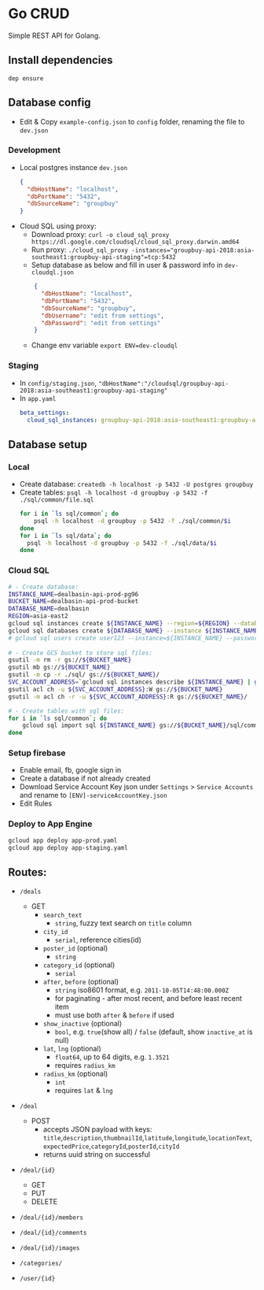 # Go CRUD 

Simple REST API for Golang.

## Install dependencies
```
dep ensure
```


## Database config
- Edit & Copy `example-config.json` to `config` folder, renaming the file to `dev.json` 

### Development
- Local postgres instance `dev.json`
    ```json
    { 
      "dbHostName": "localhost",
      "dbPortName": "5432",
      "dbSourceName": "groupbuy"
    }
    ```
- Cloud SQL using proxy:
    - Download proxy: `curl -o cloud_sql_proxy https://dl.google.com/cloudsql/cloud_sql_proxy.darwin.amd64` 
    - Run proxy: `./cloud_sql_proxy -instances="groupbuy-api-2018:asia-southeast1:groupbuy-api-staging"=tcp:5432`
    - Setup database as below and fill in user & password info in `dev-cloudql.json`
    ```json
        { 
          "dbHostName": "localhost",
          "dbPortName": "5432",
          "dbSourceName": "groupbuy",
          "dbUsername": "edit from settings",
          "dbPassword": "edit from settings"
        }
    ```
    - Change env variable `export ENV=dev-cloudql`

### Staging
- In `config/staging.json`, `"dbHostName":"/cloudsql/groupbuy-api-2018:asia-southeast1:groupbuy-api-staging"`
- In `app.yaml`
    ```yaml
    beta_settings:
      cloud_sql_instances: groupbuy-api-2018:asia-southeast1:groupbuy-api-staging
    ```


## Database setup

### Local
- Create database: `createdb -h localhost -p 5432 -U postgres groupbuy`
- Create tables: `psql -h localhost -d groupbuy -p 5432 -f ./sql/common/file.sql`
    ```bash
    for i in `ls sql/common`; do
        psql -h localhost -d groupbuy -p 5432 -f ./sql/common/$i
    done
    for i in `ls sql/data`; do
      psql -h localhost -d groupbuy -p 5432 -f ./sql/data/$i
    done
    ```
   
### Cloud SQL
```bash
# - Create database: 
INSTANCE_NAME=dealbasin-api-prod-pg96
BUCKET_NAME=dealbasin-api-prod-bucket
DATABASE_NAME=dealbasin
REGION=asia-east2
gcloud sql instances create ${INSTANCE_NAME} --region=${REGION} --database-version=POSTGRES_9_6 --tier=db-f1-micro
gcloud sql databases create ${DATABASE_NAME} --instance ${INSTANCE_NAME}
# gcloud sql users create user123 --instance=${INSTANCE_NAME} --password=pw123
 
# - Create GCS bucket to store sql files:
gsutil -m rm -r gs://${BUCKET_NAME}    
gsutil mb gs://${BUCKET_NAME}    
gsutil -m cp -r ./sql/ gs://${BUCKET_NAME}/
SVC_ACCOUNT_ADDRESS=`gcloud sql instances describe ${INSTANCE_NAME} | grep service | sed -e 's/.*: //'`
gsutil acl ch -u ${SVC_ACCOUNT_ADDRESS}:W gs://${BUCKET_NAME}
gsutil -m acl ch -r -u ${SVC_ACCOUNT_ADDRESS}:R gs://${BUCKET_NAME}/

# - Create tables with sql files:
for i in `ls sql/common`; do
    gcloud sql import sql ${INSTANCE_NAME} gs://${BUCKET_NAME}/sql/common/${i} --database=${DATABASE_NAME}
done
```

### Setup firebase
- Enable email, fb, google sign in
- Create a database if not already created
- Download Service Account Key json under `Settings` > `Service Accounts` and rename to `[ENV]-serviceAccountKey.json`
- Edit Rules

### Deploy to App Engine
```bash
gcloud app deploy app-prod.yaml
gcloud app deploy app-staging.yaml
```

## Routes:
- `/deals`
    - GET
        - `search_text`
            - `string`, fuzzy text search on `title` column
        - `city_id`
            - `serial`, reference cities(id)
        - `poster_id` (optional)
            - `string`
        - `category_id` (optional)
            - `serial`
        - `after`, `before` (optional)
            - `string` iso8601 format, e.g. `2011-10-05T14:48:00.000Z`
            - for paginating - after most recent, and before least recent item 
            - must use both `after` & `before` if used  
        - `show_inactive` (optional)
            - `bool`, e.g. `true`(show all) / `false` (default, show `inactive_at` is null)
        - `lat`, `lng` (optional)
            - `float64`, up to 64 digits, e.g. `1.3521`
            - requires `radius_km`
        - `radius_km` (optional)
            - `int`
            - requires `lat` & `lng`
- `/deal`
    - POST
        - accepts JSON payload with keys: 
        `title`,`description`,`thumbnailId`,`latitude`,`longitude`,`locationText`,
        `expectedPrice`,`categoryId`,`posterId`,`cityId`
        - returns uuid string on successful
- `/deal/{id}`
    - GET
    - PUT
    - DELETE

- `/deal/{id}/members`
- `/deal/{id}/comments`
- `/deal/{id}/images`
- `/categories/` 
- `/user/{id}`